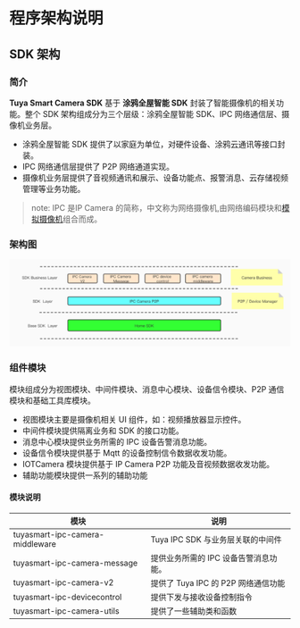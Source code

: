 #  程序架构说明



## SDK 架构



### 简介

**Tuya Smart Camera SDK** 基于 **涂鸦全屋智能 SDK** 封装了智能摄像机的相关功能。整个 SDK 架构组成分为三个层级：涂鸦全屋智能 SDK、IPC 网络通信层、摄像机业务层。

- 涂鸦全屋智能 SDK 提供了以家庭为单位，对硬件设备、涂鸦云通讯等接口封装。
- IPC 网络通信层提供了 P2P 网络通道实现。
- 摄像机业务层提供了音视频通讯和展示、设备功能点、报警消息、云存储视频管理等业务功能。

> note: IPC 是IP Camera 的简称，中文称为网络摄像机,由网络编码模块和[模拟摄像机](https://baike.baidu.com/item/模拟摄像机/4419990)组合而成。



### 架构图

![image](./images/ProgramArchitecure.jpg)



### 组件模块

模块组成分为视图模块、中间件模块、消息中心模块、设备信令模块、P2P 通信模块和基础工具库模块。

- 视图模块主要是摄像机相关 UI 组件，如：视频播放器显示控件。
- 中间件模块提供隔离业务和 SDK 的接口功能。
- 消息中心模块提供业务所需的 IPC 设备告警消息功能。
- 设备信令模块提供基于 Mqtt 的设备控制信令数据收发功能。
- IOTCamera 模块提供基于 IP Camera P2P 功能及音视频数据收发功能。
- 辅助功能模块提供一系列的辅助功能



#### 模块说明

| 模块                            | 说明                                  |
| ------------------------------- | ------------------------------------- |
| tuyasmart-ipc-camera-middleware | Tuya IPC SDK 与业务层关联的中间件     |
| tuyasmart-ipc-camera-message    | 提供业务所需的 IPC 设备告警消息功能。 |
| tuyasmart-ipc-camera-v2         | 提供了 Tuya IPC 的 P2P 网络通信功能   |
| tuyasmart-ipc-devicecontrol     | 提供下发与接收设备控制指令            |
| tuyasmart-ipc-camera-utils      | 提供了一些辅助类和函数                |